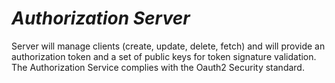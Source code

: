 # _Authorization Server_

Server will manage clients (create, update, delete, fetch) and will provide an authorization token and a set of public keys for token signature validation.
The Authorization Service complies with the Oauth2 Security standard.
